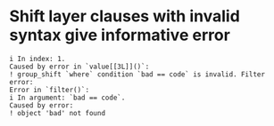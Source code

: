 # Shift layer clauses with invalid syntax give informative error

    i In index: 1.
    Caused by error in `value[[3L]]()`:
    ! group_shift `where` condition `bad == code` is invalid. Filter error:
    Error in `filter()`:
    i In argument: `bad == code`.
    Caused by error:
    ! object 'bad' not found

